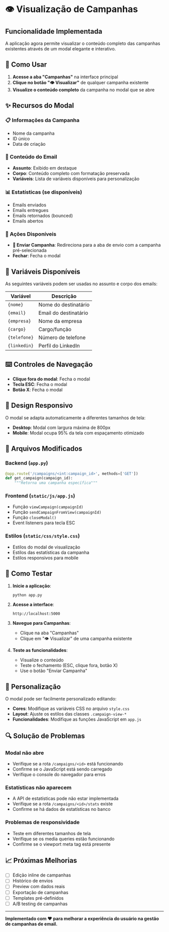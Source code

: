 # 👁️ Visualização de Campanhas

## Funcionalidade Implementada

A aplicação agora permite visualizar o conteúdo completo das campanhas existentes através de um modal elegante e interativo.

## 🚀 Como Usar

1. **Acesse a aba "Campanhas"** na interface principal
2. **Clique no botão "👁️ Visualizar"** de qualquer campanha existente
3. **Visualize o conteúdo completo** da campanha no modal que se abre

## ✨ Recursos do Modal

### 📋 Informações da Campanha
- Nome da campanha
- ID único
- Data de criação

### 📧 Conteúdo do Email
- **Assunto**: Exibido em destaque
- **Corpo**: Conteúdo completo com formatação preservada
- **Variáveis**: Lista de variáveis disponíveis para personalização

### 📊 Estatísticas (se disponíveis)
- Emails enviados
- Emails entregues
- Emails retornados (bounced)
- Emails abertos

### 🔧 Ações Disponíveis
- **🚀 Enviar Campanha**: Redireciona para a aba de envio com a campanha pré-selecionada
- **Fechar**: Fecha o modal

## 🎯 Variáveis Disponíveis

As seguintes variáveis podem ser usadas no assunto e corpo dos emails:

| Variável | Descrição |
|----------|-----------|
| `{nome}` | Nome do destinatário |
| `{email}` | Email do destinatário |
| `{empresa}` | Nome da empresa |
| `{cargo}` | Cargo/função |
| `{telefone}` | Número de telefone |
| `{linkedin}` | Perfil do LinkedIn |

## ⌨️ Controles de Navegação

- **Clique fora do modal**: Fecha o modal
- **Tecla ESC**: Fecha o modal
- **Botão X**: Fecha o modal

## 📱 Design Responsivo

O modal se adapta automaticamente a diferentes tamanhos de tela:
- **Desktop**: Modal com largura máxima de 800px
- **Mobile**: Modal ocupa 95% da tela com espaçamento otimizado

## 🔧 Arquivos Modificados

### Backend (`app.py`)
```python
@app.route('/campaigns/<int:campaign_id>', methods=['GET'])
def get_campaign(campaign_id):
    """Retorna uma campanha específica"""
```

### Frontend (`static/js/app.js`)
- Função `viewCampaign(campaignId)`
- Função `sendCampaignFromView(campaignId)`
- Função `closeModal()`
- Event listeners para tecla ESC

### Estilos (`static/css/style.css`)
- Estilos do modal de visualização
- Estilos das estatísticas da campanha
- Estilos responsivos para mobile

## 🧪 Como Testar

1. **Inicie a aplicação**:
   ```bash
   python app.py
   ```

2. **Acesse a interface**:
   ```
   http://localhost:5000
   ```

3. **Navegue para Campanhas**:
   - Clique na aba "Campanhas"
   - Clique em "👁️ Visualizar" de uma campanha existente

4. **Teste as funcionalidades**:
   - Visualize o conteúdo
   - Teste o fechamento (ESC, clique fora, botão X)
   - Use o botão "Enviar Campanha"

## 🎨 Personalização

O modal pode ser facilmente personalizado editando:
- **Cores**: Modifique as variáveis CSS no arquivo `style.css`
- **Layout**: Ajuste os estilos das classes `.campaign-view-*`
- **Funcionalidades**: Modifique as funções JavaScript em `app.js`

## 🔍 Solução de Problemas

### Modal não abre
- Verifique se a rota `/campaigns/<id>` está funcionando
- Confirme se o JavaScript está sendo carregado
- Verifique o console do navegador para erros

### Estatísticas não aparecem
- A API de estatísticas pode não estar implementada
- Verifique se a rota `/campaigns/<id>/stats` existe
- Confirme se há dados de estatísticas no banco

### Problemas de responsividade
- Teste em diferentes tamanhos de tela
- Verifique se os media queries estão funcionando
- Confirme se o viewport meta tag está presente

## 📈 Próximas Melhorias

- [ ] Edição inline de campanhas
- [ ] Histórico de envios
- [ ] Preview com dados reais
- [ ] Exportação de campanhas
- [ ] Templates pré-definidos
- [ ] A/B testing de campanhas

---

**Implementado com ❤️ para melhorar a experiência do usuário na gestão de campanhas de email.**
